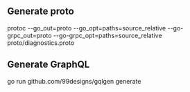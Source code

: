 ## Generate proto
protoc --go_out=proto --go_opt=paths=source_relative --go-grpc_out=proto --go-grpc_opt=paths=source_relative proto/diagnostics.proto

## Generate GraphQL
go run github.com/99designs/gqlgen generate
